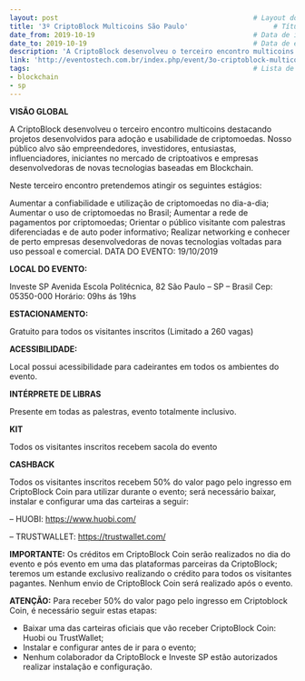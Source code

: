 ```yaml
---
layout: post                                                # Layout do post, deixar por padrão post.
title: '3º CriptoBlock Multicoins São Paulo'                     # Título da conferência.
date_from: 2019-10-19                                       # Data de início da conferência no formado yyyy-mm-dd sem aspas.
date_to: 2019-10-19                                         # Data de encerramento da conferência no formado yyyy-mm-dd sem aspas.
description: 'A CriptoBlock desenvolveu o terceiro encontro multicoins destacando projetos desenvolvidos para adoção e usabilidade de criptomoedas.'    # Descrição da conferência.
link: 'http://eventostech.com.br/index.php/event/3o-criptoblock-multicoins-sao-paulo'                      # Link oficial da conferência.
tags:                                                       # Lista de tags associadas a sua conferência. Ex: Linguagem (js) e estado (sp). Caso seja mais de uma linguagem use apenas geral.
- blockchain
- sp
---
```

**VISÃO GLOBAL**

A CriptoBlock desenvolveu o terceiro encontro multicoins destacando projetos desenvolvidos para adoção e usabilidade de criptomoedas. Nosso público alvo são empreendedores, investidores, entusiastas, influenciadores, iniciantes no mercado de criptoativos e empresas desenvolvedoras de novas tecnologias baseadas em Blockchain.

Neste terceiro encontro pretendemos atingir os seguintes estágios:

Aumentar a confiabilidade e utilização de criptomoedas no dia-a-dia;
Aumentar o uso de criptomoedas no Brasil;
Aumentar a rede de pagamentos por criptomoedas;
Orientar o público visitante com palestras diferenciadas e de auto poder informativo;
Realizar networking e conhecer de perto empresas desenvolvedoras de novas tecnologias voltadas para uso pessoal e comercial.
DATA DO EVENTO:
19/10/2019

**LOCAL DO EVENTO:**

Investe SP
Avenida Escola Politécnica, 82
São Paulo – SP – Brasil
Cep: 05350-000
Horário: 09hs ás 19hs

**ESTACIONAMENTO:**

Gratuito para todos os visitantes inscritos (Limitado a 260 vagas)

**ACESSIBILIDADE:**

Local possui acessibilidade para cadeirantes em todos os ambientes do evento.

**INTÉRPRETE DE LIBRAS**

Presente em todas as palestras, evento totalmente inclusivo.

**KIT**

Todos os visitantes inscritos recebem sacola do evento

**CASHBACK**

Todos os visitantes inscritos recebem 50% do valor pago pelo ingresso em CriptoBlock Coin para utilizar durante o evento; será necessário baixar, instalar e configurar uma das carteiras a seguir:

– HUOBI: https://www.huobi.com/

– TRUSTWALLET: https://trustwallet.com/

**IMPORTANTE:** Os créditos em CriptoBlock Coin serão realizados no dia do evento e pós evento em uma das plataformas parceiras da CriptoBlock; teremos um estande exclusivo realizando o crédito para todos os visitantes pagantes. Nenhum envio de CriptoBlock Coin será realizado após o evento.

**ATENÇÃO:** Para receber 50% do valor pago pelo ingresso em Criptoblock Coin, é necessário seguir estas etapas:

- Baixar uma das carteiras oficiais que vão receber CriptoBlock Coin: Huobi ou TrustWallet;
- Instalar e configurar antes de ir para o evento;
- Nenhum colaborador da CriptoBlock e Investe SP estão autorizados realizar instalação e configuração.
